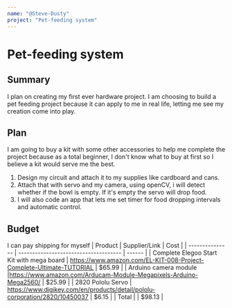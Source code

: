 ```yaml
---
name: "@Steve-Dusty"
project: "Pet-feeding system"
---
```


# Pet-feeding system

## Summary

I plan on creating my first ever hardware project. I am choosing to build a pet feeding project because it can apply to me
in real life, letting me see my creation come into play. 

## Plan

I am going to buy a kit with some other accessories to help me complete the project because as a total beginner, I don't know what to buy at first
so I believe a kit would serve me the best.

1. Design my circuit and attach it to my supplies like cardboard and cans.
2. Attach that with servo and my camera, using openCV, i will detect whether if the bowl is empty. If it's empty the servo will drop food.
3. I will also code an app that lets me set timer for food dropping intervals and automatic control.

## Budget

I can pay shipping for myself
| Product         | Supplier/Link                         | Cost   |
| --------------- | ------------------------------------- | ------ |
| Complete Elegoo Start Kit with mega board  | https://www.amazon.com/EL-KIT-008-Project-Complete-Ultimate-TUTORIAL | $65.99  |
| Arduino camera module |https://www.amazon.com/Arducam-Module-Megapixels-Arduino-Mega2560/  | $25.99 |
| 2820 Pololu Servo | https://www.digikey.com/en/products/detail/pololu-corporation/2820/10450037 | $6.15 | 
| Total           |                                       | $98.13 |
